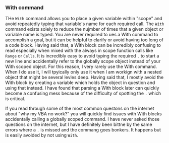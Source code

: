 ### With command

THe `With` command allows you to place a given variable within "scope" and avoid repeatedly typing that variable's name for each required call. The `With` command exists solely to reduce the nujmber of times that a given object or variable name is typed. You are never required to ues a With command to accomplish a goal, but it can be helpful to clarify or avoid having too long of a code block. Having said that, a With block can be incredibly confusing to read especially when mixed with the always in scope function calls like `Range` or `Cells`. It is incredibly easy to avoid typing the required `.` to start a new line and accidentally refer to the globally scope object instead of your With scoped object. For this reason, I very rarely use the With command. When I do use it, I will tpyically only use it when I am workign with a nested object that might be several levles deep. Having said that, I mostly avoid the With block by creating a variable which holds the object in question and using that instead. I have found that parsing a With block later can quickly become a confusing mess because of the difficulty of spotting the `.` which is critical.

If you read through some of the most common questons on the internet about "why my VBA no work?" you will quickly find issues with With blocks accidentally calling a globally scoped command. I have never asked those questions on the internet, but I have definitely been bittne by the same errors where a `.` is missed and the commang goes bonkers. It happens but is easily avoided by not using `With`.

